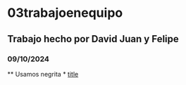 # 03trabajoenequipo
## Trabajo hecho por David Juan y Felipe
### 09/10/2024
** Usamos negrita *
[title](https://gregoriofer.com/)
